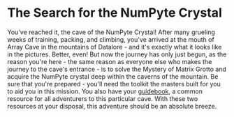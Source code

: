 # The Search for the NumPyte Crystal

You've reached it, the cave of the NumPyte Crystal! After many grueling weeks of training, packing, and climbing, you've arrived at the mouth of Array Cave in the mountains of Datalore - and it's exactly what it looks like in the pictures. Better, even! But now the journey has only just begun, as the reason you're here - the same reason as everyone else who makes the journey to the cave's entrance - is to solve the Mystery of Matrix Grotto and acquire the NumPyte crystal deep within the caverns of the mountain. Be sure that you're prepared - you'll need the toolkit the masters built for you to aid you in this mission. You also have your [guidebook](https://numpy.org/doc/stable/user/absolute_beginners#), a common resource for all adventurers to this particular cave. With these two resources at your disposal, this adventure should be an absolute breeze.